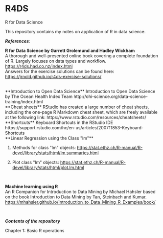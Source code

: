 # R4DS
R for Data Science

This repository contains my notes on application of R in data science.

_**References**_:

**R for Data Science by Garrett Grolemund and Hadley Wickham**  
A thorough and well-presented online book covering a complete foundation of R. Largely focuses on data types and workflow.
https://r4ds.had.co.nz/index.html  
Answers for the exercise solutions can be found here:  
https://jrnold.github.io/r4ds-exercise-solutions/  

<br />
**Introduction to Open Data Science**  
Introduction to Open Data Science by The Ocean Health Index Team  
http://ohi-science.org/data-science-training/index.html

<br />
**Cheat sheets**  
RStudio has created a large number of cheat sheets, including the one-page R Markdown cheat sheet, which are freely available at the following link:  
https://www.rstudio.com/resources/cheatsheets/

<br />
**Shortcuts**  
Keyboard Shortcuts in the RStudio IDE  
https://support.rstudio.com/hc/en-us/articles/200711853-Keyboard-Shortcuts

<br />
**Linear Regression using the Class "lm"**  

1.  Methods for class "lm" objects: https://stat.ethz.ch/R-manual/R-devel/library/stats/html/lm.summaries.html   

2.  Plot class "lm" objects: https://stat.ethz.ch/R-manual/R-devel/library/stats/html/plot.lm.html  
<br />


**Machine learning using R**  
An R Companion for Introduction to Data Mining by Michael Hahsler based on the book Introduction to Data Mining by Tan, Steinbach and Kumar.  
https://mhahsler.github.io/Introduction_to_Data_Mining_R_Examples/book/


<br />

_**Contents of the repository**_

Chapter 1: Basic R operations


